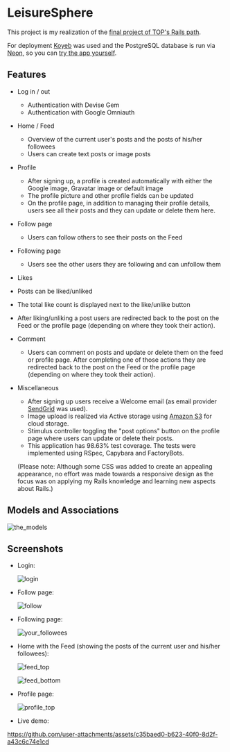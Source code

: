 # LeisureSphere

This project is my realization of the [final project of TOP's Rails path](https://www.theodinproject.com/lessons/ruby-on-rails-rails-final-project).

For deployment [Koyeb](https://www.koyeb.com/) was used and the PostgreSQL database is run via [Neon](https://www.youtube.com/redirect?event=video_description&redir_token=QUFFLUhqbDdMNk5EOWY2NDEtZ09sN21URDRGLTdXLTdQQXxBQ3Jtc0trdENiMnNYaWd4cXV2TzA1OHNIdlBpVGFCSjFfVDRueWNSQVJFeXUyUmhaM2RlWTdLbUF5Q0ctSmRpaE1XR3V3OTRHU0hGTkJ0aENWTDNSc3B1ZjJEcUpzT0o5NUpjNEFDa05EenZOXzIwMmVhLTJhTQ&q=https%3A%2F%2Fneon.tech%2F&v=X_R5kTjz-dE), so you can [try the app yourself](https://leisuresphere-19144872.koyeb.app/).

## Features
 - Log in / out
   - Authentication with Devise Gem
   - Authentication with Google Omniauth
 - Home / Feed
   - Overview of the current user's posts and the posts of his/her followees
   - Users can create text posts or image posts
 - Profile
   - After signing up, a profile is created automatically with either the Google image, Gravatar image or default image
   - The profile picture and other profile fields can be updated
   - On the profile page, in addition to managing their profile details, users see all their posts and they can update or delete them here.
 - Follow page
   - Users can follow others to see their posts on the Feed
 - Following page
   - Users see the other users they are following and can unfollow them
 - Likes
  - Posts can be liked/unliked
  - The total like count is displayed next to the like/unlike button
  - After liking/unliking a post users are redirected back to the post on the Feed or the profile page (depending on where they took their action).
 - Comment
   - Users can comment on posts and update or delete them on the feed or profile page.
     After completing one of those actions they are redirected back to the post on the Feed or the profile page (depending on where they took their action).

- Miscellaneous
  - After signing up users receive a Welcome email (as email provider [SendGrid](https://sendgrid.com/en-us) was used).
  - Image upload is realized via Active storage using [Amazon S3](https://aws.amazon.com/s3) for cloud storage.
  - Stimulus controller toggling the "post options" button on the profile page where users can update or delete their posts.
  - This application has 98.63% test coverage. The tests were implemented using RSpec, Capybara and FactoryBots.
 
  (Please note: Although some CSS was added to create an appealing appearance, no effort was made towards a responsive design as the focus was on applying my Rails knowledge and learning new aspects about Rails.)

## Models and Associations

  ![the_models](https://github.com/user-attachments/assets/2b87d1cc-a276-4dfe-93da-cc69a5f585e8)
  
## Screenshots
- Login:

  ![login](https://github.com/user-attachments/assets/2f745254-c657-42a6-a978-5bceb1cc9d76)

- Follow page:

  ![follow](https://github.com/user-attachments/assets/fe945a00-d716-4fec-addc-e378c030c0c1)

- Following page:

  ![your_followees](https://github.com/user-attachments/assets/0b3ebbb4-3cb7-47c9-8c63-cef0e7cf5317)


- Home with the Feed (showing the posts of the current user and his/her followees):

  ![feed_top](https://github.com/user-attachments/assets/74a3fce2-ce2b-4b87-9cc4-d6df10bdd47a)

  ![feed_bottom](https://github.com/user-attachments/assets/5f73c2de-81b8-438b-b3b1-d721bb13a25a)

- Profile page:
  
  ![profile_top](https://github.com/user-attachments/assets/97eebeb6-ffc3-44e9-9b95-d7a5371af018)

- Live demo:

https://github.com/user-attachments/assets/c35baed0-b623-40f0-8d2f-a43c6c74e1cd
